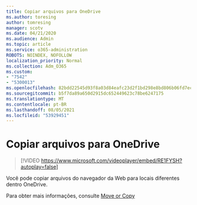```yaml
---
title: Copiar arquivos para OneDrive
ms.author: toresing
author: tomresing
manager: scotv
ms.date: 04/21/2020
ms.audience: Admin
ms.topic: article
ms.service: o365-administration
ROBOTS: NOINDEX, NOFOLLOW
localization_priority: Normal
ms.collection: Adm_O365
ms.custom:
- "7542"
- "5300013"
ms.openlocfilehash: 82bdd22545d93f8a03d84eafc23d2f1bd298e8bd806b06fd7ec9450943bcfb8d
ms.sourcegitcommit: b5f7da89a650d2915dc652449623c78be6247175
ms.translationtype: MT
ms.contentlocale: pt-BR
ms.lasthandoff: 08/05/2021
ms.locfileid: "53929451"
---
```

# <a name="copy-files-to-onedrive"></a>Copiar arquivos para OneDrive

> [!VIDEO https://www.microsoft.com/videoplayer/embed/RE1FYSH?autoplay=false]

Você pode copiar arquivos do navegador da Web para locais diferentes dentro OneDrive.

Para obter mais informações, consulte [Move or Copy](https://support.microsoft.com/office/00e2f483-4df3-46be-a861-1f5f0c1a87bc)
